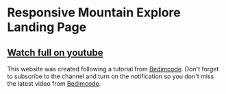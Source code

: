 # Responsive Mountain Explore Landing Page

## [Watch full on youtube](https://www.youtube.com/watch?v=JrU6bsuNU7Y)

This website was created following a tutorial from [Bedimcode](https://www.youtube.com/c/Bedimcode). Don't forget to subscribe to the channel and turn on the notification so you don't miss the latest video from [Bedimcode](https://www.youtube.com/c/Bedimcode).

